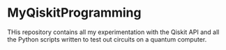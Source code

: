 # MyQiskitProgramming

THis repository contains all my experimentation with the Qiskit API and all the Python scripts written to test out circuits on a quantum computer. 
